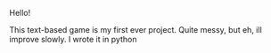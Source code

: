 Hello!

This text-based game is my first ever project. Quite messy, but eh, ill improve slowly.
I wrote it in python

